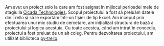 Am avut un proiect solo la care am fost asignat în mijlocul perioadei mele de stagiu la <a href="https://www.cicadatech.eu/">Cicada Technologies</a>. Scopul proiectului a fost să preluăm datele din Trello și să le exportăm într-un fișier de tip Excel. Am început prin efectuarea unui mic studiu de cercetare, am inițializat structura de bază a proiectului și logica acestuia. Cu toate acestea, când am intrat în concediu, proiectul a fost preluat de un alt coleg. Pentru dezvoltarea proiectului, am utilizat biblioteca <a href="https://pypi.org/project/py-trello/">py-trello</a>.
